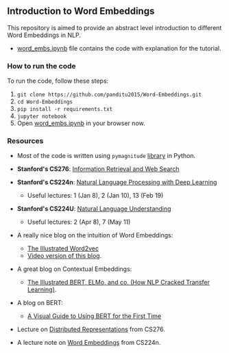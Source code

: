 ## Introduction to Word Embeddings

This repository is aimed to provide an abstract level introduction to different Word Embeddings in NLP.

* [word_embs.ipynb](./word_embs.ipynb) file contains the code with explanation for the tutorial.

### How to run the code

To run the code, follow these steps:

1. `git clone https://github.com/panditu2015/Word-Embeddings.git`
2. `cd Word-Embeddings`
3. `pip install -r requirements.txt`
4. `jupyter notebook`
5. Open [word_embs.ipynb](./word_embs.ipynb) in your browser now.

### Resources

* Most of the code is written using `pymagnitude` [library](https://github.com/plasticityai/magnitude) in Python.

* **Stanford's CS276**: [Information Retrieval and Web Search](http://web.stanford.edu/class/cs276/)

* **Stanford's CS224n**: [Natural Language Processing with Deep Learning](https://web.stanford.edu/class/archive/cs/cs224n/cs224n.1194/)
    * Useful lectures: 1 (Jan 8), 2 (Jan 10), 13 (Feb 19)

* **Stanford's CS224U**: [Natural Language Understanding](http://web.stanford.edu/class/cs224u/)
    * Useful lectures: 2 (Apr 8), 7 (May 11)

* A really nice blog on the intuition of Word Embeddings: 
    - [The Illustrated Word2vec](http://jalammar.github.io/illustrated-word2vec/)
    - [Video version of this blog](http://jalammar.github.io/skipgram-recommender-talk/).

* A great blog on Contextual Embeddings:
    - [The Illustrated BERT, ELMo, and co. (How NLP Cracked Transfer Learning)](http://jalammar.github.io/illustrated-bert/).

* A blog on BERT:
    - [A Visual Guide to Using BERT for the First Time](http://jalammar.github.io/a-visual-guide-to-using-bert-for-the-first-time/)

* Lecture on [Distributed Representations](http://web.stanford.edu/class/cs276/19handouts/lecture14-distributed-representations-1per.pdf) from CS276.

* A lecture note on [Word Embeddings](https://arxiv.org/pdf/1902.06006.pdf) from CS224n.